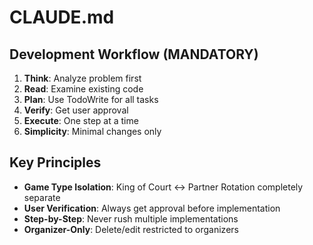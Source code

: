 # CLAUDE.md

## Development Workflow (MANDATORY)
1. **Think**: Analyze problem first
2. **Read**: Examine existing code  
3. **Plan**: Use TodoWrite for all tasks
4. **Verify**: Get user approval
5. **Execute**: One step at a time
6. **Simplicity**: Minimal changes only

## Key Principles
- **Game Type Isolation**: King of Court ↔ Partner Rotation completely separate
- **User Verification**: Always get approval before implementation
- **Step-by-Step**: Never rush multiple implementations
- **Organizer-Only**: Delete/edit restricted to organizers